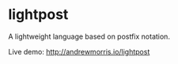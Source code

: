 # lightpost
A lightweight language based on postfix notation.

Live demo: http://andrewmorris.io/lightpost
